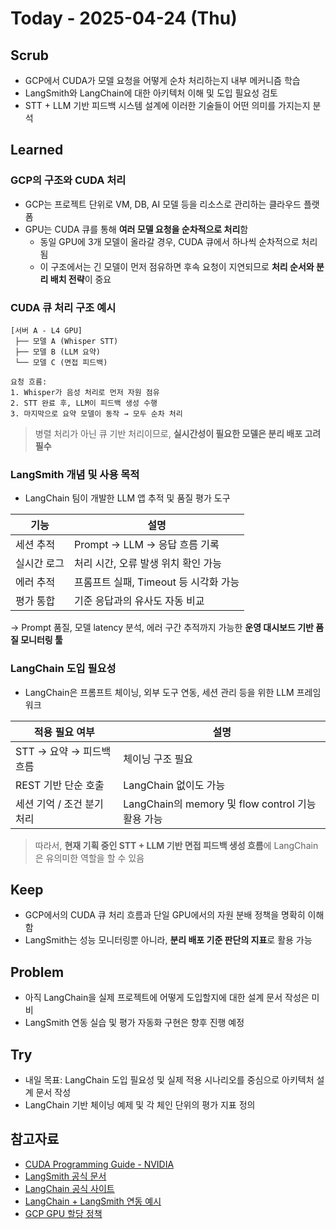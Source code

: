 # Today - 2025-04-24 (Thu)

## Scrub
- GCP에서 CUDA가 모델 요청을 어떻게 순차 처리하는지 내부 메커니즘 학습
- LangSmith와 LangChain에 대한 아키텍처 이해 및 도입 필요성 검토
- STT + LLM 기반 피드백 시스템 설계에 이러한 기술들이 어떤 의미를 가지는지 분석

## Learned

### GCP의 구조와 CUDA 처리
- GCP는 프로젝트 단위로 VM, DB, AI 모델 등을 리소스로 관리하는 클라우드 플랫폼
- GPU는 CUDA 큐를 통해 **여러 모델 요청을 순차적으로 처리**함
  - 동일 GPU에 3개 모델이 올라갈 경우, CUDA 큐에서 하나씩 순차적으로 처리됨
  - 이 구조에서는 긴 모델이 먼저 점유하면 후속 요청이 지연되므로 **처리 순서와 분리 배치 전략**이 중요

### CUDA 큐 처리 구조 예시
```plaintext
[서버 A - L4 GPU]
 ├── 모델 A (Whisper STT)
 ├── 모델 B (LLM 요약)
 └── 모델 C (면접 피드백)

요청 흐름:
1. Whisper가 음성 처리로 먼저 자원 점유
2. STT 완료 후, LLM이 피드백 생성 수행
3. 마지막으로 요약 모델이 동작 → 모두 순차 처리
```

> 병렬 처리가 아닌 큐 기반 처리이므로, **실시간성이 필요한 모델은 분리 배포 고려 필수**

### LangSmith 개념 및 사용 목적
- LangChain 팀이 개발한 LLM 앱 추적 및 품질 평가 도구

| 기능 | 설명 |
|------|------|
| 세션 추적 | Prompt → LLM → 응답 흐름 기록 |
| 실시간 로그 | 처리 시간, 오류 발생 위치 확인 가능 |
| 에러 추적 | 프롬프트 실패, Timeout 등 시각화 가능 |
| 평가 통합 | 기준 응답과의 유사도 자동 비교 |

→ Prompt 품질, 모델 latency 분석, 에러 구간 추적까지 가능한 **운영 대시보드 기반 품질 모니터링 툴**

### LangChain 도입 필요성
- LangChain은 프롬프트 체이닝, 외부 도구 연동, 세션 관리 등을 위한 LLM 프레임워크

| 적용 필요 여부 | 설명 |
|----------------|------|
| STT → 요약 → 피드백 흐름 |  체이닝 구조 필요 |
| REST 기반 단순 호출 | LangChain 없이도 가능 |
| 세션 기억 / 조건 분기 처리 | LangChain의 memory 및 flow control 기능 활용 가능 |

> 따라서, **현재 기획 중인 STT + LLM 기반 면접 피드백 생성 흐름**에 LangChain은 유의미한 역할을 할 수 있음

## Keep
- GCP에서의 CUDA 큐 처리 흐름과 단일 GPU에서의 자원 분배 정책을 명확히 이해함
- LangSmith는 성능 모니터링뿐 아니라, **분리 배포 기준 판단의 지표**로 활용 가능

## Problem
- 아직 LangChain을 실제 프로젝트에 어떻게 도입할지에 대한 설계 문서 작성은 미비
- LangSmith 연동 실습 및 평가 자동화 구현은 향후 진행 예정

## Try
- 내일 목표: LangChain 도입 필요성 및 실제 적용 시나리오를 중심으로 아키텍처 설계 문서 작성
- LangChain 기반 체이닝 예제 및 각 체인 단위의 평가 지표 정의

## 참고자료
- [CUDA Programming Guide - NVIDIA](https://docs.nvidia.com/cuda/)
- [LangSmith 공식 문서](https://docs.smith.langchain.com/)
- [LangChain 공식 사이트](https://www.langchain.com/)
- [LangChain + LangSmith 연동 예시](https://github.com/langchain-ai/langsmith)
- [GCP GPU 할당 정책](https://cloud.google.com/compute/docs/gpus)